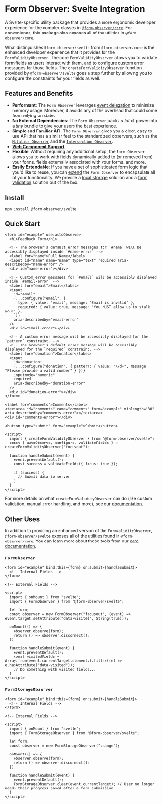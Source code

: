 # Form Observer: Svelte Integration

A Svelte-specific utility package that provides a more ergonomic developer experience for the complex classes in [`@form-observer/core`](https://www.npmjs.com/package/@form-observer/core). For convenience, this package also exposes all of the utilities in `@form-observer/core`.

What distinguishes `@form-observer/svelte` from `@form-observer/core` is the enhanced developer experience that it provides for the `FormValidityObserver`. The core `FormValidityObserver` allows you to validate form fields as users interact with them, and to configure custom error messages for those fields. The `createFormValidityObserver` function provided by `@form-observer/svelte` goes a step further by allowing you to configure the constraints for your fields as well.

## Features and Benefits

<!--
  Note: This section should have the benefits listed in `@form-observer/core`, but the details should be catered to Svelte.
-->

- **Performant**: The `Form Observer` leverages [event delegation](https://gomakethings.com/why-is-javascript-event-delegation-better-than-attaching-events-to-each-element/) to minimize memory usage. Moreover, it avoids any of the overhead that could come from relying on state.
- **No External Dependencies**: The `Form Observer` packs _a lot_ of power into a _tiny_ bundle to give your users the best experience.
- **Simple and Familiar API**: The `Form Observer` gives you a clear, easy-to-use API that has a similar feel to the standardized observers, such as the [`Mutation Observer`](https://developer.mozilla.org/en-US/docs/Web/API/MutationObserver) and the [`Intersection Observer`](https://developer.mozilla.org/en-US/docs/Web/API/IntersectionObserver).
- [**Web Component Support**](https://developer.mozilla.org/en-US/docs/Web/API/Web_components)
- **Flexible**: Without requiring any additional setup, the `Form Observer` allows you to work with fields dynamically added to (or removed from) your forms, fields [externally associated](https://developer.mozilla.org/en-US/docs/Web/HTML/Element/input#form) with your forms, and more.
- **Easily Extendable**: If you have a set of sophisticated form logic that you'd like to reuse, you can [extend](https://developer.mozilla.org/en-US/docs/Web/JavaScript/Reference/Classes/extends) the `Form Observer` to encapsulate all of your functionality. We provide a [local storage](https://github.com/enthusiastic-js/form-observer/tree/main/docs/form-storage-observer) solution and a [form validation](https://github.com/enthusiastic-js/form-observer/blob/main/docs/form-validity-observer/integrations/svelte.md) solution out of the box.

## Install

```
npm install @form-observer/svelte
```

## Quick Start

```svelte
<form id="example" use:autoObserve>
  <h1>Feedback Form</h1>

  <!-- The browser's default error messages for `#name` will be accessibly displayed inside `#name-error` -->
  <label for="name">Full Name</label>
  <input id="name" name="name" type="text" required aria-describedby="name-error" />
  <div id="name-error"></div>

  <!-- Custom error messages for `#email` will be accessibly displayed inside `#email-error` -->
  <label for="email">Email</label>
  <input
    id="email"
    {...configure("email", {
      type: { value: "email", message: "Email is invalid" },
      required: { value: true, message: "You MUST allow us to stalk you!" },
    })}
    aria-describedby="email-error"
  />
  <div id="email-error"></div>

  <!-- A custom error message will be accessibly displayed for the `pattern` constraint. -->
  <!-- The browser's default error message will be accessibly displayed for the `required` constraint. -->
  <label for="donation">Donation</label>
  <input
    id="donation"
    {...configure("donation", { pattern: { value: "\\d+", message: "Please provide a valid number" } })}
    inputmode="numeric"
    required
    aria-describedby="donation-error"
  />
  <div id="donation-error"></div>
</form>

<label for="comments">Comments</label>
<textarea id="comments" name="comments" form="example" minlength="30" aria-describedby="comments-error"></textarea>
<div id="comments-error"></div>

<button type="submit" form="example">Submit</button>

<script>
  import { createFormValidityObserver } from "@form-observer/svelte";
  const { autoObserve, configure, validateFields } = createFormValidityObserver("focusout");

  function handleSubmit(event) {
    event.preventDefault();
    const success = validateFields({ focus: true });

    if (success) {
      // Submit data to server
    }
  }
</script>
```

For more details on what `createFormValidityObserver` can do (like custom validation, manual error handling, and more), see our [documentation](https://github.com/enthusiastic-js/form-observer/blob/main/docs/form-validity-observer/integrations/svelte.md).

## Other Uses

In addition to providing an enhanced version of the `FormValidityObserver`, `@form-observer/svelte` exposes all of the utilities found in `@form-observer/core`. You can learn more about these tools from our [core documentation](https://github.com/enthusiastic-js/form-observer/tree/main/docs).

### `FormObserver`

```svelte
<form id="example" bind:this={form} on:submit={handleSubmit}>
  <!-- Internal Fields -->
</form>

<!-- External Fields -->

<script>
  import { onMount } from "svelte";
  import { FormObserver } from "@form-observer/svelte";

  let form;
  const observer = new FormObserver("focusout", (event) => event.target.setAttribute("data-visited", String(true)));

  onMount(() => {
    observer.observe(form);
    return () => observer.disconnect();
  });

  function handleSubmit(event) {
    event.preventDefault();
    const visitedFields = Array.from(event.currentTarget.elements).filter((e) => e.hasAttribute("data-visited"));
    // Do something with visited fields...
  }
</script>
```

### `FormStorageObserver`

```svelte
<form id="example" bind:this={form} on:submit={handleSubmit}>
  <!-- Internal Fields -->
</form>

<!-- External Fields -->

<script>
  import { onMount } from "svelte";
  import { FormStorageObserver } from "@form-observer/svelte";

  let form;
  const observer = new FormStorageObserver("change");

  onMount(() => {
    observer.observe(form);
    return () => observer.disconnect();
  });

  function handleSubmit(event) {
    event.preventDefault();
    FormStorageObserver.clear(event.currentTarget); // User no longer needs their progress saved after a form submission
  }
</script>
```
